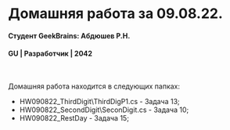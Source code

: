 # Домашняя работа за 09.08.22.
#### Студент GeekBrains: Абдюшев Р.Н.
#### GU | Разработчик | 2042
<br>

Домашняя работа находится в следующих папках:
* HW090822_ThirdDigit\ThirdDigP1.cs - Задача 13;
* HW090822_SecondDigit\SeconDigit.cs - Задача 10;
* HW090822_RestDay - Задача 15;